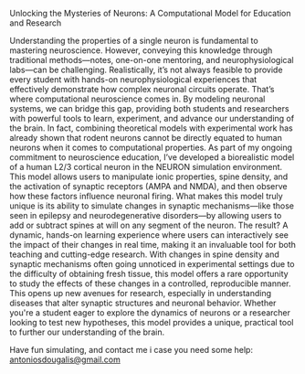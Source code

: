Unlocking the Mysteries of Neurons: A Computational Model for Education and Research

Understanding the properties of a single neuron is fundamental to mastering neuroscience. However, conveying this knowledge through traditional methods—notes, one-on-one mentoring, and neurophysiological labs—can be challenging. Realistically, it’s not always feasible to provide every student with hands-on neurophysiological experiences that effectively demonstrate how complex neuronal circuits operate.
That’s where computational neuroscience comes in. By modeling neuronal systems, we can bridge this gap, providing both students and researchers with powerful tools to learn, experiment, and advance our understanding of the brain. In fact, combining theoretical models with experimental work has already shown that rodent neurons cannot be directly equated to human neurons when it comes to computational properties.
As part of my ongoing commitment to neuroscience education, I’ve developed a biorealistic model of a human L2/3 cortical neuron in the NEURON simulation environment. This model allows users to manipulate ionic properties, spine density, and the activation of synaptic receptors (AMPA and NMDA), and then observe how these factors influence neuronal firing.
What makes this model truly unique is its ability to simulate changes in synaptic mechanisms—like those seen in epilepsy and neurodegenerative disorders—by allowing users to add or subtract spines at will on any segment of the neuron. The result? A dynamic, hands-on learning experience where users can interactively see the impact of their changes in real time, making it an invaluable tool for both teaching and cutting-edge research.
With changes in spine density and synaptic mechanisms often going unnoticed in experimental settings due to the difficulty of obtaining fresh tissue, this model offers a rare opportunity to study the effects of these changes in a controlled, reproducible manner. This opens up new avenues for research, especially in understanding diseases that alter synaptic structures and neuronal behavior.
Whether you're a student eager to explore the dynamics of neurons or a researcher looking to test new hypotheses, this model provides a unique, practical tool to further our understanding of the brain.

Have fun simulating, and contact me i case you need some help: antoniosdougalis@gmail.com
